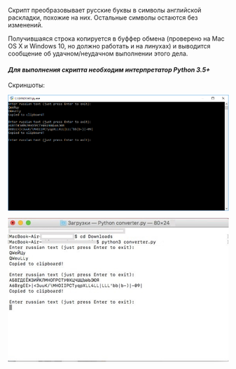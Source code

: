 Скрипт преобразовывает русские буквы в символы английской раскладки, похожие на них. Остальные символы остаются без изменений.

Получившаяся строка копируется в буффер обмена (проверено на Mac OS X и Windows 10, но должно работать и на линухах) и выводится сообщение об удачном/неудачном выполнении этого дела.

#### *Для выполнения скрипта необходим интерпретатор Python 3.5+*

Скриншоты:

![windows10](/win.PNG)

![macosx](/mac.jpg)

